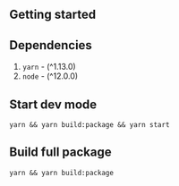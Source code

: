 ## Getting started

## Dependencies
1. `yarn` - (^1.13.0)
2. `node` - (^12.0.0)

## Start dev mode
```
yarn && yarn build:package && yarn start
```
## Build full package
```
yarn && yarn build:package
```
